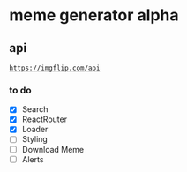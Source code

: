 # meme generator alpha

## api
<code>https://imgflip.com/api</code>


### to do
- [x] Search
- [x] ReactRouter
- [x] Loader
- [ ] Styling
- [ ] Download Meme
- [ ] Alerts
